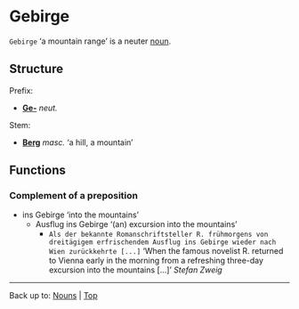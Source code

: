 # Gebirge

`Gebirge` ‘a mountain range’ is a neuter [noun](../../index.md).

## Structure

Prefix:
- **[Ge-](../../prefixes/Ge_.md)** *neut.*

Stem:
- **[Berg](../../b/be/Berg.md)** *masc.* ‘a hill, a mountain’

## Functions

### Complement of a preposition

- ins Gebirge ‘into the mountains’
  - Ausflug ins Gebirge ‘(an) excursion into the mountains’
    - `Als der bekannte Romanschriftsteller R. frühmorgens von dreitägigem erfrischendem Ausflug ins Gebirge wieder nach Wien zurückkehrte [...]` ‘When the famous novelist R. returned to Vienna early in the morning from a refreshing three-day excursion into the mountains [...]’ *Stefan Zweig*


----

Back up to: [Nouns](../../index.md) | [Top](../../../index.md)
